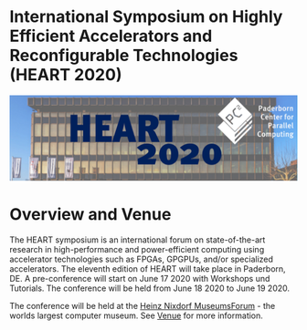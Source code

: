 # International Symposium on Highly Efficient Accelerators and Reconfigurable Technologies (HEART 2020)
![Location of the Symposium](img/home-header.jpg)

# Overview and Venue

The HEART symposium is an international forum on state-of-the-art research in high-performance and power-efficient computing using accelerator technologies such as FPGAs, GPGPUs, and/or specialized accelerators. The eleventh edition of HEART will take place in Paderborn, DE. A pre-conference will start on June 17 2020 with Workshops und Tutorials. The conference will be held from June 18 2020 to June 19 2020.

The conference will be held at the [Heinz Nixdorf MuseumsForum](https://www.hnf.de/en/home.html) - the worlds largest computer museum. See [Venue](venue.md) for more information.
